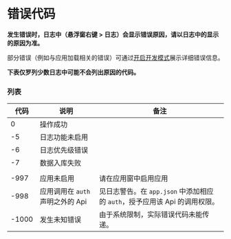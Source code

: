# 错误代码

**发生错误时，日志中（悬浮窗右键 > 日志）会显示错误原因，请以日志中的显示的原因为准。**

部分错误（例如与应用加载相关的错误）可通过[开启开发模式](https://docs.cqp.im/dev/v9/devmode/)展示详细错误信息。

**下表仅罗列少数日志中可能不会列出原因的代码。**

### 列表 <a href="lie-biao" id="lie-biao"></a>

| 代码    | 说明                     | 备注                                                |
| ----- | ---------------------- | ------------------------------------------------- |
| 0     | 操作成功                   |                                                   |
| -5    | 日志功能未启用                |                                                   |
| -6    | 日志优先级错误                |                                                   |
| -7    | 数据入库失败                 |                                                   |
|       |                        |                                                   |
| -997  | 应用未启用                  | 请在应用窗中启用应用                                        |
| -998  | 应用调用在 `auth` 声明之外的 Api | 见日志警告。在 `app.json` 中添加相应的 `auth`，授予应用该 Api 的调用权限。 |
| -1000 | 发生未知错误                 | 由于系统限制，实际错误代码未能传递。                                |
